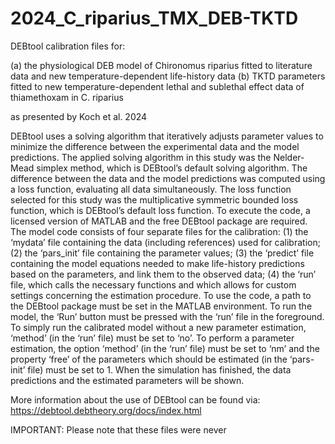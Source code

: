 # 2024_C_riparius_TMX_DEB-TKTD

DEBtool calibration files for:

(a) the physiological DEB model of Chironomus riparius fitted to literature data and new temperature-dependent life-history data 
(b) TKTD parameters fitted to new temperature-dependent lethal and sublethal effect data of thiamethoxam in C. riparius

as presented by Koch et al. 2024

<insert full publication data upon publication>

DEBtool uses a solving algorithm that iteratively adjusts parameter values to minimize the difference between the experimental data and the model predictions. The applied solving algorithm in this study was the Nelder-Mead simplex method, which is DEBtool’s default solving algorithm. The difference between the data and the model predictions was computed using a loss function, evaluating all data simultaneously. The loss function selected for this study was the multiplicative symmetric bounded loss function, which is DEBtool’s default loss function.
To execute the code, a licensed version of MATLAB and the free DEBtool package are required.
The model code consists of four separate files for the calibration:
(1) the ‘mydata’ file containing the data (including references) used for calibration;
(2) the ‘pars_init’ file containing the parameter values;
(3) the ‘predict’ file containing the model equations needed to make life-history predictions based on the parameters, and link them to the observed data;
(4) the ‘run’ file, which calls the necessary functions and which allows for custom settings concerning the estimation procedure.
To use the code, a path to the DEBtool package must be set in the MATLAB environment.
To run the model, the ‘Run’ button must be pressed with the ‘run’ file in the foreground.
To simply run the calibrated model without a new parameter estimation, ‘method’ (in the ‘run’ file) must be set to ‘no’. 
To perform a parameter estimation, the option ‘method’ (in the ‘run’ file) must be set to ‘nm’ and the property ‘free’ of the parameters which should be estimated (in the ‘pars-init’ file) must be set to 1.
When the simulation has finished, the data predictions and the estimated parameters will be shown.

More information about the use of DEBtool can be found via:
https://debtool.debtheory.org/docs/index.html

IMPORTANT:
Please note that these files were never

